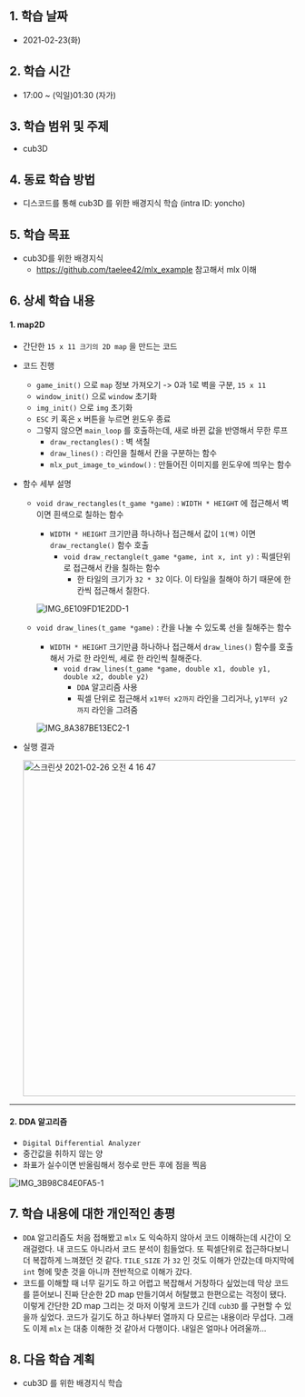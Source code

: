 

## 1. 학습 날짜

* 2021-02-23(화)



## 2. 학습 시간

* 17:00 ~ (익일)01:30 (자가)



## 3. 학습 범위 및 주제

* cub3D



## 4. 동료 학습 방법

* 디스코드를 통해 cub3D 를 위한 배경지식 학습 (intra ID: yoncho)



## 5. 학습 목표

* cub3D를 위한 배경지식
  * https://github.com/taelee42/mlx_example 참고해서 mlx 이해



## 6. 상세 학습 내용

#### 1. map2D

* 간단한 `15 x 11 크기의 2D map` 을 만드는 코드

* 코드 진행

  * `game_init()` 으로 `map` 정보 가져오기 -> 0과 1로 벽을 구분, `15 x 11`
  * `window_init()` 으로 `window` 초기화
  * `img_init()` 으로 `img` 초기화 
  * `ESC` 키 혹은 `x` 버튼을 누르면 윈도우 종료
  * 그렇지 않으면 `main_loop` 를 호출하는데, 새로 바뀐 값을 반영해서 무한 루프
    * `draw_rectangles()` : 벽 색칠
    * `draw_lines()` : 라인을 칠해서 칸을 구분하는 함수
    * `mlx_put_image_to_window()` : 만들어진 이미지를 윈도우에 띄우는 함수

* 함수 세부 설명

  * `void draw_rectangles(t_game *game)` : `WIDTH * HEIGHT` 에 접근해서 벽이면 흰색으로 칠하는 함수

    * `WIDTH * HEIGHT` 크기만큼 하나하나 접근해서 값이 `1(벽)` 이면 `draw_rectangle()` 함수 호출
      * `void draw_rectangle(t_game *game, int x, int y)` : 픽셀단위로 접근해서 칸을 칠하는 함수
        * 한 타일의 크기가 `32 * 32` 이다. 이 타일을 칠해야 하기 때문에 한 칸씩 접근해서 칠한다. 

    ![IMG_6E109FD1E2DD-1](https://user-images.githubusercontent.com/55546817/109205196-9f61bc80-77e9-11eb-98c0-28c7ed71e4ff.jpeg)

  

  * `void draw_lines(t_game *game)` : 칸을 나눌 수 있도록 선을 칠해주는 함수

    * `WIDTH * HEIGHT` 크기만큼 하나하나 접근해서 `draw_lines()` 함수를 호출해서 가로 한 라인씩, 세로 한 라인씩 칠해준다.
      * `void draw_lines(t_game *game, double x1, double y1, double x2, double y2)`
        * `DDA` 알고리즘 사용
        * 픽셀 단위로 접근해서 `x1부터 x2까지` 라인을 그리거나, `y1부터 y2 까지` 라인을 그려줌

    ![IMG_8A387BE13EC2-1](https://user-images.githubusercontent.com/55546817/109205119-835e1b00-77e9-11eb-8442-2611e5138132.jpeg)

* 실행 결과

  <img width="592" alt="스크린샷 2021-02-26 오전 4 16 47" src="https://user-images.githubusercontent.com/55546817/109205072-72ada500-77e9-11eb-9b1e-193909761be6.png">

<hr>

#### 2. DDA 알고리즘

* `Digital Differential Analyzer`
* 중간값을 취하지 않는 양
* 좌표가 실수이면 반올림해서 정수로 만든 후에 점을 찍음

![IMG_3B98C84E0FA5-1](https://user-images.githubusercontent.com/55546817/109204938-4d209b80-77e9-11eb-83f6-6e7b08b17587.jpeg)





## 7. 학습 내용에 대한 개인적인 총평

* `DDA` 알고리즘도 처음 접해봤고 `mlx` 도 익숙하지 않아서 코드 이해하는데 시간이 오래걸렸다. 내 코드도 아니라서 코드 분석이 힘들었다. 또 픽셀단위로 접근하다보니 더 복잡하게 느껴졌던 것 같다. `TILE_SIZE` 가 `32` 인 것도 이해가 안갔는데 마지막에 `int` 형에 맞춘 것을 아니까 전반적으로 이해가 갔다. 
* 코드를 이해할 때 너무 길기도 하고 어렵고 복잡해서 거창하다 싶었는데 막상 코드를 뜯어보니 진짜 단순한 2D map 만들기여서 허탈했고 한편으로는 걱정이 됐다. 이렇게 간단한 2D map 그리는 것 마저 이렇게 코드가 긴데 `cub3D` 를 구현할 수 있을까 싶었다. 코드가 길기도 하고 하나부터 열까지 다 모르는 내용이라 무섭다. 그래도 이제 `mlx` 는 대충 이해한 것 같아서 다행이다. 내일은 얼마나 어려울까...



## 8. 다음 학습 계획

* cub3D 를 위한 배경지식 학습

